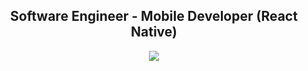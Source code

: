 <h2 align="center">Software Engineer - Mobile Developer (React Native)</h2>

<p align="center"><a href="https://stackoverflow.com/users/11938071"><img src="https://img.shields.io/badge/-StackOverflow-%238a3ab9?style=social&logo=stackoverflow"></a></p>
